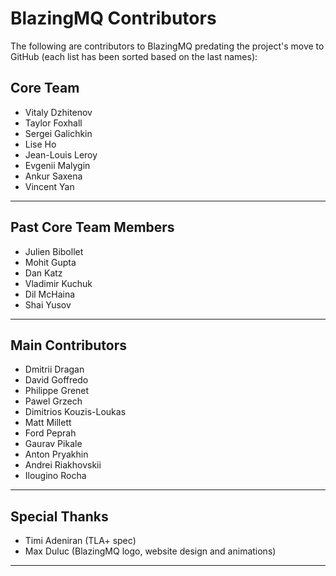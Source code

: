 # BlazingMQ Contributors

The following are contributors to BlazingMQ predating the project's move to
GitHub (each list has been sorted based on the last names):

## Core Team

- Vitaly Dzhitenov
- Taylor Foxhall
- Sergei Galichkin
- Lise Ho
- Jean-Louis Leroy
- Evgenii Malygin
- Ankur Saxena
- Vincent Yan

---

## Past Core Team Members

- Julien Bibollet
- Mohit Gupta
- Dan Katz
- Vladimir Kuchuk
- Dil McHaina
- Shai Yusov

---

## Main Contributors

- Dmitrii Dragan
- David Goffredo
- Philippe Grenet
- Pawel Grzech
- Dimitrios Kouzis-Loukas
- Matt Millett
- Ford Peprah
- Gaurav Pikale
- Anton Pryakhin
- Andrei Riakhovskii
- Ilougino Rocha

---

## Special Thanks

- Timi Adeniran (TLA+ spec)
- Max Duluc (BlazingMQ logo, website design and animations)

---
